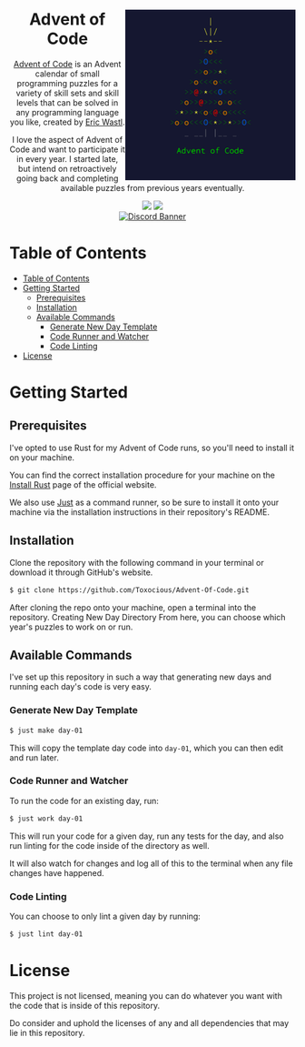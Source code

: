 <div align="center">
    <img src="./assets/aoc-banner.jpeg" title="Advent of Code Banner" alt="Advent of Code Banner" width='300' align="right"/>

  <h1 align="center">Advent of Code</h1>

  [Advent of Code](https://adventofcode.com/2023/about) is an Advent calendar of small programming puzzles for a variety of skill sets and skill levels that can be solved in any programming language you like, created by [Eric Wastl](http://was.tl/).

  I love the aspect of Advent of Code and want to participate it in every year. I started late, but intend on retroactively going back and completing available puzzles from previous years eventually.

  <img src="https://img.shields.io/github/stars/Toxocious/AdventOfCode?style=for-the-badge&logo=appveyor" />
  <a href="https://visitorbadge.io/status?path=https%3A%2F%2Fgithub.com%2FToxocious%AdventOfCode">
    <img src="https://api.visitorbadge.io/api/visitors?path=https%3A%2F%2Fgithub.com%2FToxocious%AdventOfCode&countColor=%2337d67a" />
  </a>
  <br />

  <a href="https://discord.gg/Km6btPhs" target="_blank">
    <img src="https://discord.com/api/guilds/1002005327555862620/widget.png?style=banner2" alt="Discord Banner" />
  </a>
</div>



# Table of Contents
- [Table of Contents](#table-of-contents)
- [Getting Started](#getting-started)
  - [Prerequisites](#prerequisites)
  - [Installation](#installation)
  - [Available Commands](#available-commands)
    - [Generate New Day Template](#generate-new-day-template)
    - [Code Runner and Watcher](#code-runner-and-watcher)
    - [Code Linting](#code-linting)
- [License](#license)



# Getting Started
## Prerequisites
I've opted to use Rust for my Advent of Code runs, so you'll need to install it on your machine.

You can find the correct installation procedure for your machine on the [Install Rust](https://www.rust-lang.org/tools/install) page of the official website.

We also use [Just](https://github.com/casey/just) as a command runner, so be sure to install it onto your machine via the installation instructions in their repository's README.

## Installation
Clone the repository with the following command in your terminal or download it through GitHub's website.

```bash
$ git clone https://github.com/Toxocious/Advent-Of-Code.git
```

After cloning the repo onto your machine, open a terminal into the repository.
Creating New Day Directory
From here, you can choose which year's puzzles to work on or run.

## Available Commands
I've set up this repository in such a way that generating new days and running each day's code is very easy.

### Generate New Day Template
```sh
$ just make day-01
```
This will copy the template day code into `day-01`, which you can then edit and run later.

### Code Runner and Watcher
To run the code for an existing day, run:
```sh
$ just work day-01
```
This will run your code for a given day, run any tests for the day, and also run linting for the code inside of the directory as well.

It will also watch for changes and log all of this to the terminal when any file changes have happened.

### Code Linting
You can choose to only lint a given day by running:
```sh
$ just lint day-01
```


# License
This project is not licensed, meaning you can do whatever you want with the code that is inside of this repository.

Do consider and uphold the licenses of any and all dependencies that may lie in this repository.
